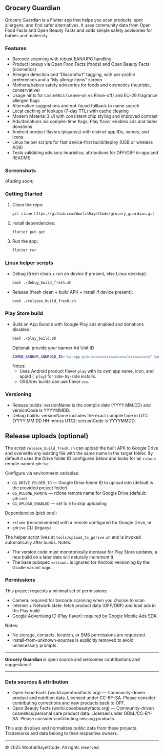 ## Grocery Guardian

Grocery Guardian is a Flutter app that helps you scan products, spot allergens, and find safer alternatives. It uses community data from Open Food Facts and Open Beauty Facts and adds simple safety advisories for babies and maternity.

### Features

- Barcode scanning with robust EAN/UPC handling
- Product lookup via Open Food Facts (foods) and Open Beauty Facts (cosmetics)
- Allergen detection and “Discomfort” tagging, with per-profile preferences and a “My allergy items” screen
- Mothers/babies safety advisories for foods and cosmetics (heuristic, conservative)
- Usage hints for cosmetics (Leave-on vs Rinse-off) and EU-26 fragrance allergen flags
- Alternative suggestions and not-found fallback to name search
- Local caching of lookups (7-day TTL) with cache clearing
- Modern Material 3 UI with consistent chip styling and improved contrast
- Ads/donations via compile-time flags; Play flavor enables ads and hides donations
- Android product flavors (play/oss) with distinct app IDs, names, and icons
- Linux helper scripts for fast device-first build/deploy (USB or wireless ADB)
- Tests validating advisory heuristics; attributions for OFF/OBF in-app and README

### Screenshots

*(Adding soon)*

### Getting Started

1. Clone the repo:
   ```sh
   git clone https://github.com/WoofahRayetCode/grocery_guardian.git
   ```
2. Install dependencies:
   ```sh
   flutter pub get
   ```
3. Run the app:
   ```sh
   flutter run
   ```

### Linux helper scripts

- Debug (fresh clean + run on device if present, else Linux desktop):
  ```sh
  bash ./debug_build_fresh.sh
  ```
- Release (fresh clean + build APK + install if device present):
  ```sh
  bash ./release_build_fresh.sh
  ```

### Play Store build

- Build an App Bundle with Google Play ads enabled and donations disabled:
  ```sh
  bash ./play_build.sh
  ```
  Optional: provide your banner Ad Unit ID
  ```sh
  ADMOB_BANNER_ANDROID_ID="ca-app-pub-xxxxxxxxxxxxxxxx/xxxxxxxxxx" bash ./play_build.sh
  ```
  Notes:
  - Uses Android product flavor `play` with its own app name, icon, and appId (`.play`) for side-by-side installs.
  - OSS/dev builds can use flavor `oss`.

### Versioning

- Release builds: versionName is the compile date (YYYY.MM.DD) and versionCode is YYYYMMDD.
- Debug builds: versionName includes the exact compile time in UTC (YYYY.MM.DD HH:mm:ss UTC); versionCode is YYYYMMDD.

## Release uploads (optional)

The script `release_build_fresh.sh` can upload the built APK to Google Drive and overwrite any existing file with the same name in the target folder. By default it uses the Drive folder ID configured below and looks for an `rclone` remote named `gdrive`.

Configure via environment variables:

- `GG_DRIVE_FOLDER_ID` — Google Drive folder ID to upload into (default is the provided project folder)
- `GG_RCLONE_REMOTE` — rclone remote name for Google Drive (default: `gdrive`)
- `GG_UPLOAD_ENABLED` — set to `0` to skip uploading

Dependencies (pick one):

- `rclone` (recommended) with a remote configured for Google Drive, or
- `gdrive` CLI (legacy)

The helper script lives at `tools/upload_to_gdrive.sh` and is invoked automatically after builds.
Notes:
- The version code must monotonically increase for Play Store updates; a new build on a later date will naturally increment it.
- The base pubspec `version:` is ignored for Android versioning by the Gradle variant logic.

### Permissions

This project requests a minimal set of permissions:

- Camera: required for barcode scanning when you choose to scan
- Internet + Network state: fetch product data (OFF/OBF) and load ads in the Play build
- Google Advertising ID (Play flavor): required by Google Mobile Ads SDK

Notes:
- No storage, contacts, location, or SMS permissions are requested.
- Install-from-unknown-sources is explicitly removed to avoid unnecessary prompts.

---

**Grocery Guardian** is open source and welcomes contributions and suggestions!

---

### Data sources & attribution

- Open Food Facts (world.openfoodfacts.org) — Community-driven product and nutrition data. Licensed under CC-BY-SA. Please consider contributing corrections and new products back to OFF.
- Open Beauty Facts (world.openbeautyfacts.org) — Community-driven cosmetics/personal care product data. Licensed under ODbL/CC-BY-SA. Please consider contributing missing products.

This app displays and normalizes public data from these projects. Trademarks and data belong to their respective owners.

---

© 2025 WoofahRayetCode. All rights reserved.